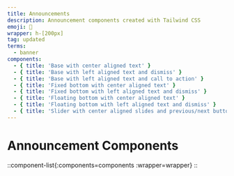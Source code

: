 ```yaml
---
title: Announcements
description: Announcement components created with Tailwind CSS
emoji: 📣
wrapper: h-[200px]
tag: updated
terms:
  - banner
components:
  - { title: 'Base with center aligned text' }
  - { title: 'Base with left aligned text and dismiss' }
  - { title: 'Base with left aligned text and call to action' }
  - { title: 'Fixed bottom with center aligned text' }
  - { title: 'Fixed bottom with left aligned text and dismiss' }
  - { title: 'Floating bottom with center aligned text' }
  - { title: 'Floating bottom with left aligned text and dismiss' }
  - { title: 'Slider with center aligned slides and previous/next buttons' }
---
```


# Announcement Components

<!-- prettier-ignore -->
::component-list{:components=components :wrapper=wrapper}
::
